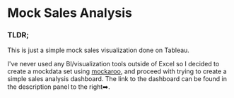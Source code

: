 # Mock Sales Analysis

### TLDR;
This is just a simple mock sales visualization done on Tableau.

I've never used any BI/visualization tools outside of Excel so I decided to create a mockdata set using [mockaroo](https://www.mockaroo.com/), and proceed with trying to create a simple sales analysis dashboard. The link to the dashboard can be found in the description panel to the right➡️.

